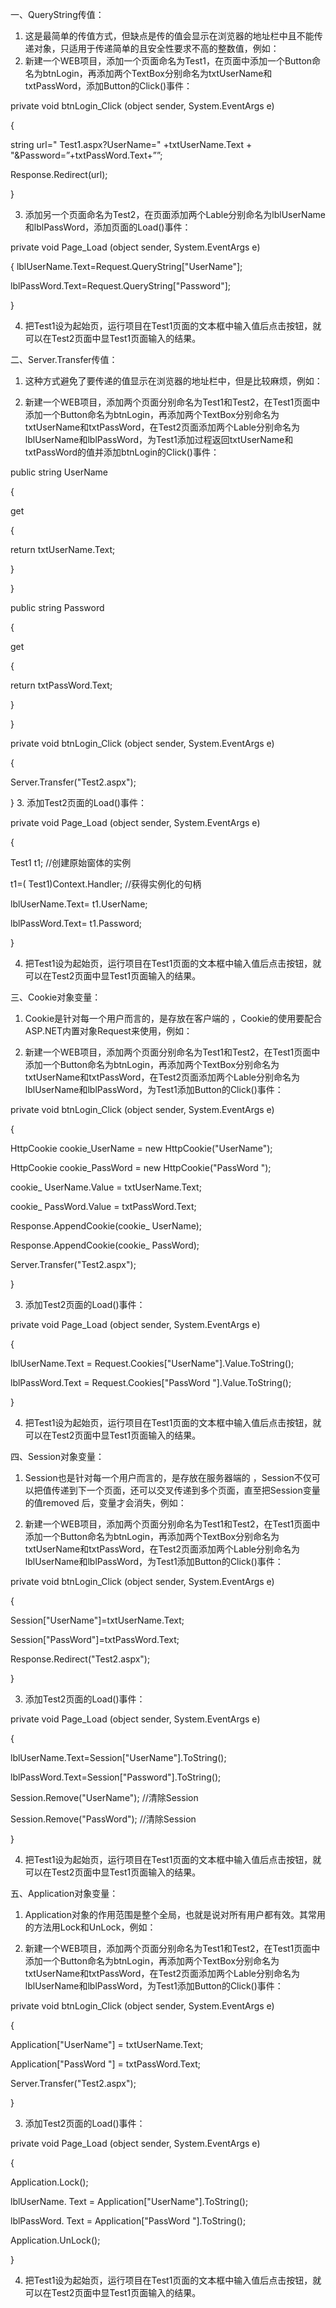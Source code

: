 一、QueryString传值：
1. 这是最简单的传值方式，但缺点是传的值会显示在浏览器的地址栏中且不能传递对象，只适用于传递简单的且安全性要求不高的整数值，例如：
2. 新建一个WEB项目，添加一个页面命名为Test1，在页面中添加一个Button命名为btnLogin，再添加两个TextBox分别命名为txtUserName和txtPassWord，添加Button的Click()事件：

private void btnLogin_Click (object sender, System.EventArgs e)

{

string url=" Test1.aspx?UserName=" +txtUserName.Text + "&Password=”+txtPassWord.Text+””;

Response.Redirect(url);

}

3. 添加另一个页面命名为Test2，在页面添加两个Lable分别命名为lblUserName和lblPassWord，添加页面的Load()事件：

private void Page_Load (object sender, System.EventArgs e)

{
    lblUserName.Text=Request.QueryString["UserName"];

lblPassWord.Text=Request.QueryString["Password"];

}

4. 把Test1设为起始页，运行项目在Test1页面的文本框中输入值后点击按钮，就可以在Test2页面中显Test1页面输入的结果。

 

二、Server.Transfer传值：
1. 这种方式避免了要传递的值显示在浏览器的地址栏中，但是比较麻烦，例如：

2. 新建一个WEB项目，添加两个页面分别命名为Test1和Test2，在Test1页面中添加一个Button命名为btnLogin，再添加两个TextBox分别命名为txtUserName和txtPassWord，在Test2页面添加两个Lable分别命名为lblUserName和lblPassWord，为Test1添加过程返回txtUserName和txtPassWord的值并添加btnLogin的Click()事件：

public string UserName

{

get

{

return txtUserName.Text;

}

}

public string Password

{

get

{

return txtPassWord.Text;

}

}

private void btnLogin_Click (object sender, System.EventArgs e)

{

Server.Transfer("Test2.aspx");

}
3. 添加Test2页面的Load()事件：

private void Page_Load (object sender, System.EventArgs e)

{

Test1 t1; //创建原始窗体的实例

t1=( Test1)Context.Handler; //获得实例化的句柄

lblUserName.Text= t1.UserName;

lblPassWord.Text= t1.Password;

}

4. 把Test1设为起始页，运行项目在Test1页面的文本框中输入值后点击按钮，就可以在Test2页面中显Test1页面输入的结果。

 

三、Cookie对象变量：
1. Cookie是针对每一个用户而言的，是存放在客户端的 ，Cookie的使用要配合ASP.NET内置对象Request来使用，例如：

2. 新建一个WEB项目，添加两个页面分别命名为Test1和Test2，在Test1页面中添加一个Button命名为btnLogin，再添加两个TextBox分别命名为txtUserName和txtPassWord，在Test2页面添加两个Lable分别命名为lblUserName和lblPassWord，为Test1添加Button的Click()事件：

private void btnLogin_Click (object sender, System.EventArgs e)

{

HttpCookie cookie_UserName = new HttpCookie("UserName");

HttpCookie cookie_PassWord = new HttpCookie("PassWord ");

cookie_ UserName.Value = txtUserName.Text;

cookie_ PassWord.Value = txtPassWord.Text;

Response.AppendCookie(cookie_ UserName);

Response.AppendCookie(cookie_ PassWord);

Server.Transfer("Test2.aspx");

}

3. 添加Test2页面的Load()事件：

private void Page_Load (object sender, System.EventArgs e)

{

lblUserName.Text = Request.Cookies["UserName"].Value.ToString();

lblPassWord.Text = Request.Cookies["PassWord "].Value.ToString();

}

4. 把Test1设为起始页，运行项目在Test1页面的文本框中输入值后点击按钮，就可以在Test2页面中显Test1页面输入的结果。

 

四、Session对象变量：
1. Session也是针对每一个用户而言的，是存放在服务器端的 ，Session不仅可以把值传递到下一个页面，还可以交叉传递到多个页面，直至把Session变量的值removed 后，变量才会消失，例如：

2. 新建一个WEB项目，添加两个页面分别命名为Test1和Test2，在Test1页面中添加一个Button命名为btnLogin，再添加两个TextBox分别命名为txtUserName和txtPassWord，在Test2页面添加两个Lable分别命名为lblUserName和lblPassWord，为Test1添加Button的Click()事件：

private void btnLogin_Click (object sender, System.EventArgs e)

{

Session["UserName"]=txtUserName.Text;

Session["PassWord"]=txtPassWord.Text;

Response.Redirect("Test2.aspx");

}

3. 添加Test2页面的Load()事件：

private void Page_Load (object sender, System.EventArgs e)

{

lblUserName.Text=Session["UserName"].ToString();

lblPassWord.Text=Session["Password"].ToString();

Session.Remove("UserName"); //清除Session

Session.Remove("PassWord"); //清除Session

}

4. 把Test1设为起始页，运行项目在Test1页面的文本框中输入值后点击按钮，就可以在Test2页面中显Test1页面输入的结果。

 

五、Application对象变量：
1. Application对象的作用范围是整个全局，也就是说对所有用户都有效。其常用的方法用Lock和UnLock，例如：

2. 新建一个WEB项目，添加两个页面分别命名为Test1和Test2，在Test1页面中添加一个Button命名为btnLogin，再添加两个TextBox分别命名为txtUserName和txtPassWord，在Test2页面添加两个Lable分别命名为lblUserName和lblPassWord，为Test1添加Button的Click()事件：

private void btnLogin_Click (object sender, System.EventArgs e)

{

Application["UserName"] = txtUserName.Text;

Application["PassWord "] = txtPassWord.Text;

Server.Transfer("Test2.aspx");

}

3. 添加Test2页面的Load()事件：

private void Page_Load (object sender, System.EventArgs e)

{

Application.Lock();

lblUserName. Text = Application["UserName"].ToString();

lblPassWord. Text = Application["PassWord "].ToString();

Application.UnLock();

}

4. 把Test1设为起始页，运行项目在Test1页面的文本框中输入值后点击按钮，就可以在Test2页面中显Test1页面输入的结果。